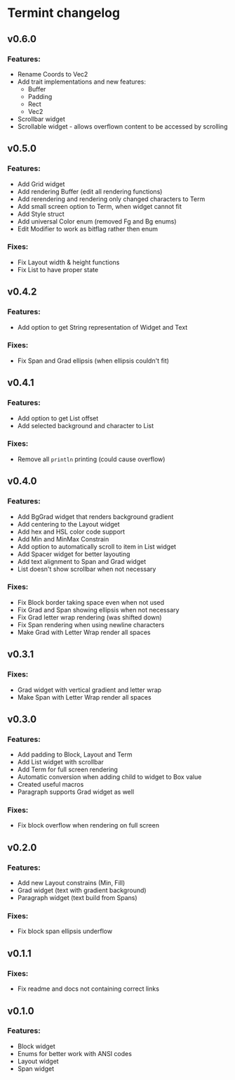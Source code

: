 # Termint changelog

## v0.6.0
### Features:
- Rename Coords to Vec2
- Add trait implementations and new features:
    - Buffer
    - Padding
    - Rect
    - Vec2
- Scrollbar widget
- Scrollable widget - allows overflown content to be accessed by scrolling

## v0.5.0
### Features:
- Add Grid widget
- Add rendering Buffer (edit all rendering functions)
- Add rerendering and rendering only changed characters to Term
- Add small screen option to Term, when widget cannot fit
- Add Style struct
- Add universal Color enum (removed Fg and Bg enums)
- Edit Modifier to work as bitflag rather then enum

### Fixes:
- Fix Layout width & height functions
- Fix List to have proper state

## v0.4.2
### Features:
- Add option to get String representation of Widget and Text

### Fixes:
- Fix Span and Grad ellipsis (when ellipsis couldn't fit)

## v0.4.1
### Features:
- Add option to get List offset
- Add selected background and character to List

### Fixes:
- Remove all `println` printing (could cause overflow)

## v0.4.0
### Features:
- Add BgGrad widget that renders background gradient
- Add centering to the Layout widget
- Add hex and HSL color code support
- Add Min and MinMax Constrain
- Add option to automatically scroll to item in List widget
- Add Spacer widget for better layouting
- Add text alignment to Span and Grad widget
- List doesn't show scrollbar when not necessary

### Fixes:
- Fix Block border taking space even when not used
- Fix Grad and Span showing ellipsis when not necessary
- Fix Grad letter wrap rendering (was shifted down)
- Fix Span rendering when using newline characters
- Make Grad with Letter Wrap render all spaces

## v0.3.1
### Fixes:
- Grad widget with vertical gradient and letter wrap
- Make Span with Letter Wrap render all spaces

## v0.3.0
### Features:
- Add padding to Block, Layout and Term
- Add List widget with scrollbar
- Add Term for full screen rendering
- Automatic conversion when adding child to widget to Box value
- Created useful macros
- Paragraph supports Grad widget as well

### Fixes:
- Fix block overflow when rendering on full screen

## v0.2.0
### Features:
- Add new Layout constrains (Min, Fill)
- Grad widget (text with gradient background)
- Paragraph widget (text build from Spans)

### Fixes:
- Fix block span ellipsis underflow

## v0.1.1
### Fixes:
- Fix readme and docs not containing correct links

## v0.1.0
### Features:
- Block widget
- Enums for better work with ANSI codes
- Layout widget
- Span widget
